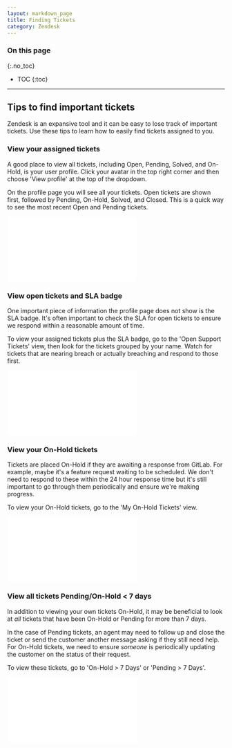 ```yaml
---
layout: markdown_page
title: Finding Tickets
category: Zendesk
---
```


### On this page
{:.no_toc}

- TOC
{:toc}

----

## Tips to find important tickets

Zendesk is an expansive tool and it can be easy to lose track of important
tickets. Use these tips to learn how to easily find tickets assigned
to you.

### View your assigned tickets

A good place to view all tickets, including Open, Pending, Solved, and On-Hold,
is your user profile. Click your avatar in the top right corner and then choose
'View profile' at the top of the dropdown.

On the profile page you will see all your tickets. Open tickets are shown first,
followed by Pending, On-Hold, Solved, and Closed. This is a quick way to see the
most recent Open and Pending tickets.

![Zendesk profile page](/imageshttps://github.com/daijapan/test/tree/master/support/zendesk_profile_page.png/index.html.md)

### View open tickets and SLA badge

One important piece of information the profile page does not show is the SLA
badge. It's often important to check the SLA for open tickets to ensure
we respond within a reasonable amount of time.

To view your assigned tickets plus the SLA badge, go to the 'Open Support Tickets'
view, then look for the tickets grouped by your name. Watch for tickets that
are nearing breach or actually breaching and respond to those first.

![Zendesk Open Support Tickets](/imageshttps://github.com/daijapan/test/tree/master/support/zendesk_open_support_tickets.png/index.html.md)

### View your On-Hold tickets

Tickets are placed On-Hold if they are awaiting a response from GitLab. For
example, maybe it's a feature request waiting to be scheduled. We don't need
to respond to these within the 24 hour response time but it's still important
to go through them periodically and ensure we're making progress.

To view your On-Hold tickets, go to the 'My On-Hold Tickets' view.

![Zendesk My On-Hold Tickets](/imageshttps://github.com/daijapan/test/tree/master/support/zendesk_my_on_hold_tickets.png/index.html.md)

### View all tickets Pending/On-Hold < 7 days

In addition to viewing your own tickets On-Hold, it may be beneficial to look
at *all* tickets that have been On-Hold or Pending for more than 7 days.

In the case of Pending tickets, an agent may need to follow up and close the
ticket or send the customer another message asking if they still need help.
For On-Hold tickets, we need to ensure *someone* is periodically updating the
customer on the status of their request.

To view these tickets, go to 'On-Hold > 7 Days' or 'Pending > 7 Days'.

![Zendesk 7 day tickets](/imageshttps://github.com/daijapan/test/tree/master/support/zendesk_7_day_tickets.png/index.html.md)
